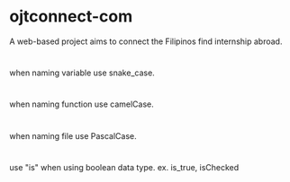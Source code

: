 # ojtconnect-com
A web-based project aims to connect the Filipinos find internship abroad. 
#
when naming variable use snake_case. 
#
when naming function use camelCase.
#
when naming file use PascalCase.
#
use "is" when using boolean data type.
ex. is_true, isChecked
